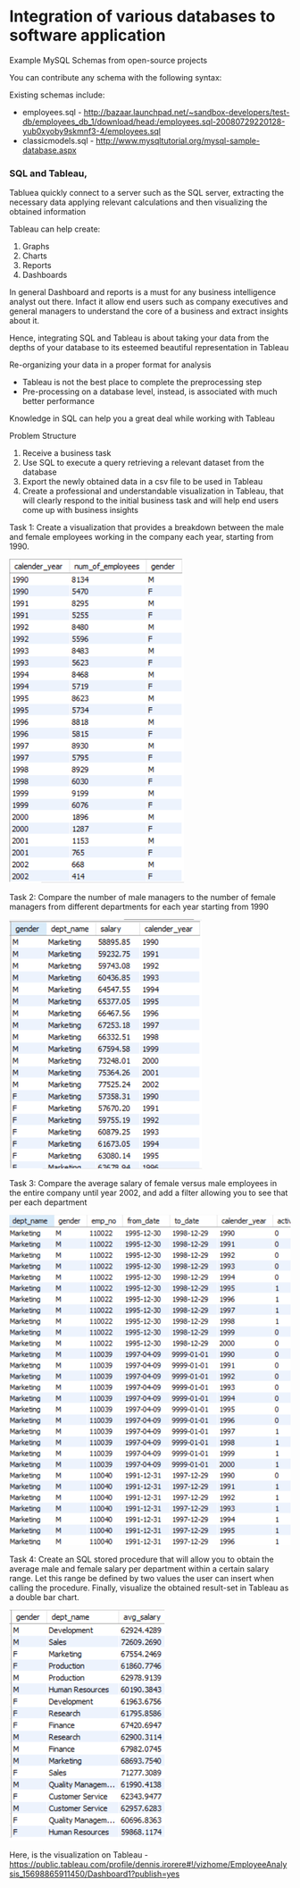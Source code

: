 # Integration of various databases to software application

Example MySQL Schemas from open-source projects

You can contribute any schema with the following syntax:


Existing schemas include:
- employees.sql - http://bazaar.launchpad.net/~sandbox-developers/test-db/employees_db_1/download/head:/employees.sql-20080729220128-yub0xyoby9skmnf3-4/employees.sql
- classicmodels.sql - http://www.mysqltutorial.org/mysql-sample-database.aspx

### SQL and Tableau,
Tabluea quickly connect to a server such as the SQL server, extracting the necessary data applying relevant calculations and then visualizing the obtained information

Tableau can help create:
1. Graphs
2. Charts
3. Reports
4. Dashboards

In general Dashboard and reports is a must for any business intelligence analyst out there. Infact it allow end users such as company executives and general managers to understand the core of a business and extract insights about it.

Hence, integrating SQL and Tableau is about taking your data from the depths of your database to its esteemed beautiful representation in Tableau

Re-organizing your data in a proper format for analysis
 - Tableau is not the best place to complete the preprocessing step
 - Pre-processing on a database level, instead, is associated with much better performance

Knowledge in SQL can help you a great deal while working with Tableau

Problem Structure
1. Receive a business task
2. Use SQL to execute a query retrieving a relevant dataset from the database
3. Export the newly obtained data in a csv file to be used in Tableau
4. Create a professional and understandable visualization in Tableau, that will clearly respond to the initial business task and will help end users come up with business insights


Task 1:
Create a visualization that provides a breakdown between the male and female employees working in the company each year, starting from 1990. 

![](images/task2.PNG)

Task 2:
Compare the number of male managers to the number of female managers from different departments for each year starting from 1990

![](images/task4.PNG)

Task 3:
Compare the average salary of female versus male employees in the entire company until year 2002, and add a filter allowing you to see that per each department

![](images/task3.PNG)

Task 4:
Create an SQL stored procedure that will allow you to obtain the average male and female salary per department within a certain salary range. Let this range be defined by two values the user can insert when calling the procedure. Finally, visualize the obtained result-set in Tableau as a double bar chart.

![](images/task1.PNG)

Here, is the visualization on Tableau - https://public.tableau.com/profile/dennis.irorere#!/vizhome/EmployeeAnalysis_15698865911450/Dashboard1?publish=yes